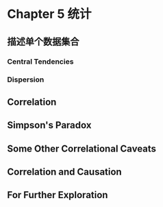 # Chapter 5 统计

## 描述单个数据集合
### Central Tendencies
### Dispersion

## Correlation
## Simpson's Paradox
## Some Other Correlational Caveats
## Correlation and Causation
## For Further Exploration